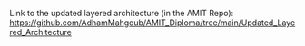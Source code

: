 Link to the updated layered architecture (in the AMIT Repo): https://github.com/AdhamMahgoub/AMIT_Diploma/tree/main/Updated_Layered_Architecture
